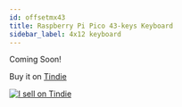 ```yaml
---
id: offsetmx43
title: Raspberry Pi Pico 43-keys Keyboard
sidebar_label: 4x12 keyboard
---
```


Coming Soon!

Buy it on [Tindie](https://www.tindie.com/products/jpconstantineau/raspberry-pi-pico-43-keys-keyboard/)





[![I sell on Tindie](https://d2ss6ovg47m0r5.cloudfront.net/badges/tindie-mediums.png)](https://www.tindie.com/stores/jpconstantineau/?ref=offsite_badges&utm_source=sellers_jpconstantineau&utm_medium=badges&utm_campaign=badge_medium)
